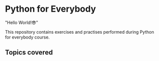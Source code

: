 # Python for Everybody

"Hello World!😎"

This repository contains exercises and practises performed during Python for everybody course.


## Topics covered

